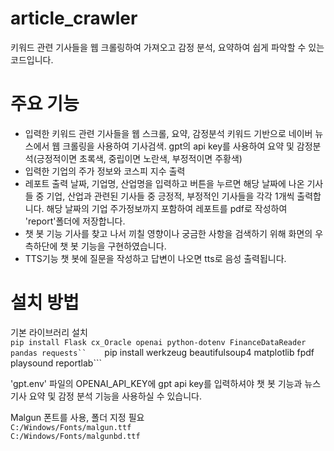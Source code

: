 # article_crawler
키워드 관련 기사들을 웹 크롤링하여 가져오고 감정 분석, 요약하여 쉽게 파악할 수 있는 코드입니다.

# 주요 기능
* 입력한 키워드 관련 기사들을 웹 스크롤, 요약, 감정분석
  키워드 기반으로 네이버 뉴스에서 웹 크롤링을 사용하여 기사검색. gpt의 api key를 사용하여 요약 및 감정분석(긍정적이면 초록색, 중립이면 노란색, 부정적이면 주황색)
* 입력한 기업의 주가 정보와 코스피 지수 출력
* 레포트 출력
  날짜, 기업명, 산업명을 입력하고 버튼을 누르면 해당 날짜에 나온 기사들 중 기업, 산업과 관련된 기사들 중 긍정적, 부정적인 기사들을 각각 1개씩 출력합니다. 해당 날짜의 기업 주가정보까지 포함하여 레포트를 pdf로 작성하여 'report'폴더에 저장합니다.
* 챗 봇 기능
  기사를 찾고 나서 끼칠 영향이나 궁금한 사항을 검색하기 위해 화면의 우측하단에 챗 봇 기능을 구현하였습니다.
* TTS기능
  챗 봇에 질문을 작성하고 답변이 나오면 tts로 음성 출력됩니다.

# 설치 방법
기본 라이브러리 설치   
```pip install Flask cx_Oracle openai python-dotenv FinanceDataReader pandas requests``   
```pip install werkzeug beautifulsoup4 matplotlib fpdf playsound reportlab```

'gpt.env' 파일의 OPENAI_API_KEY에 gpt api key를 입력하셔야 챗 봇 기능과 뉴스 기사 요약 및 감정 분석 기능을 사용하실 수 있습니다.

Malgun 폰트를 사용, 폴더 지정 필요   
```C:/Windows/Fonts/malgun.ttf```   
```C:/Windows/Fonts/malgunbd.ttf```
